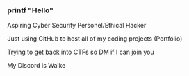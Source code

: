 ### printf "Hello"

Aspiring Cyber Security Personel/Ethical Hacker

Just using GitHub to host all of my coding projects (Portfolio)

Trying to get back into CTFs so DM if I can join you

My Discord is Walke

<!--
**kok4i/kok4i** is a ✨ _special_ ✨ repository because its `README.md` (this file) appears on your GitHub profile.

Here are some ideas to get you started:

- 🔭 I’m currently working on ...
- 🌱 I’m currently learning ...
- 👯 I’m looking to collaborate on ...
- 🤔 I’m looking for help with ...
- 💬 Ask me about ...
- 📫 How to reach me: ...
- 😄 Pronouns: ...
- ⚡ Fun fact: ...
-->
